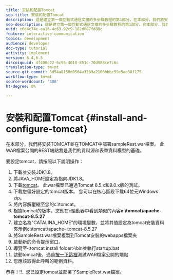 ```yaml
---
title: 安裝和配置Tomcat
seo-title: 安裝和配置Tomcat
description: 這是建立第一個互動式通信文檔的多步驟教程的第1部分。在本部分，我們將安裝TOMCAT並在TOMCAT中部署sampleRest.war檔案。 此WAR檔案公開的REST端點將是我們的資料源和表單資料模型的基礎。
seo-description: 這是建立第一個互動式通信文檔的多步驟教程的第1部分。在本部分，我們將安裝TOMCAT並在TOMCAT中部署sampleRest.war檔案。 此WAR檔案公開的REST端點將是我們的資料源和表單資料模型的基礎。
uuid: c6d4c74c-ea16-4c63-92c9-182d087fd88c
feature: interactive-communication
topics: development
audience: developer
doc-type: tutorial
activity: implement
version: 6.4,6.5
discoiquuid: 4f400c22-6c96-4018-851c-70d988ce7c6c
translation-type: tm+mt
source-git-commit: 3d54a8158d0564a3289a2100bbbc59e5ae38f175
workflow-type: tm+mt
source-wordcount: '308'
ht-degree: 0%

---
```



# 安裝和配置Tomcat {#install-and-configure-tomcat}

在本部分，我們將安裝TOMCAT並在TOMCAT中部署sampleRest.war檔案。 此WAR檔案公開的REST端點將是我們的資料源和表單資料模型的基礎。

要設定tomcat，請按照以下說明操作：

1. 下載並安裝JDK1.8。
2. 將JAVA_HOME設定為指向JDK1.8。
3. 下載[tomcat](https://tomcat.apache.org/)。 此war檔案已通過Tomcat 8.5.x和9.0.x版的測試。
4. 下載您偏好設定的tomcat版本。 您可以在核心區段下載64位元Windows zip。
5. 將內容解壓縮至您的c:\tomcat。
6. 根據tomcat的版本，您應在c驅動器中看到類似的內容&#x200B;**c:\tomcat\apache-tomcat-8.5.27**
7. 建立名為&quot;CATALINA_HOME&quot;的環境變數，並將其值設定為tomcat安裝資料夾示例c:\tomcat\apache- tomcat-8.5.27
8. 將SampleRest.war檔案複製到Tomcat安裝的webapps檔案夾
9. 啟動新的命令提示窗口。
10. 導覽至&lt;tomcat install folder>\bin並執行startup.bat
11. 啟動tomcat後，通過[按一下這裡](http://localhost:8080/SampleRest/webapi/getStatement/9586)測試WAR檔案公開的端點
12. 您應該取得此呼叫的範例資料。

恭喜！!!.. 您已設定tomcat並部署了SampleRest.war檔案。
